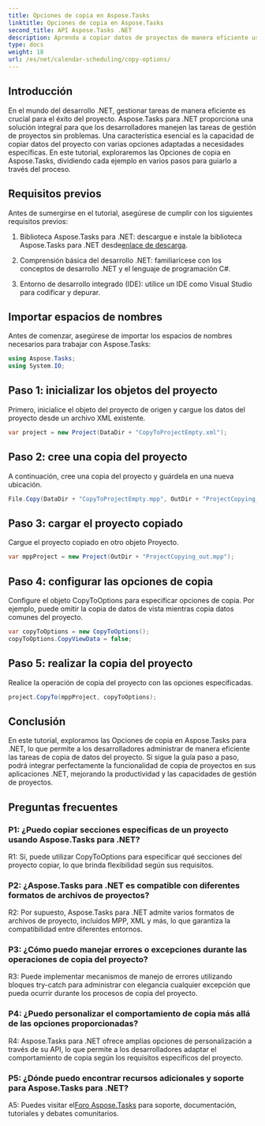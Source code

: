 ```yaml
---
title: Opciones de copia en Aspose.Tasks
linktitle: Opciones de copia en Aspose.Tasks
second_title: API Aspose.Tasks .NET
description: Aprenda a copiar datos de proyectos de manera eficiente usando Aspose.Tasks para .NET. Mejore sus aplicaciones .NET con potentes capacidades de gestión de proyectos.
type: docs
weight: 18
url: /es/net/calendar-scheduling/copy-options/
---
```

## Introducción

En el mundo del desarrollo .NET, gestionar tareas de manera eficiente es crucial para el éxito del proyecto. Aspose.Tasks para .NET proporciona una solución integral para que los desarrolladores manejen las tareas de gestión de proyectos sin problemas. Una característica esencial es la capacidad de copiar datos del proyecto con varias opciones adaptadas a necesidades específicas. En este tutorial, exploraremos las Opciones de copia en Aspose.Tasks, dividiendo cada ejemplo en varios pasos para guiarlo a través del proceso.

## Requisitos previos

Antes de sumergirse en el tutorial, asegúrese de cumplir con los siguientes requisitos previos:

1.  Biblioteca Aspose.Tasks para .NET: descargue e instale la biblioteca Aspose.Tasks para .NET desde[enlace de descarga](https://releases.aspose.com/tasks/net/).
   
2. Comprensión básica del desarrollo .NET: familiarícese con los conceptos de desarrollo .NET y el lenguaje de programación C#.

3. Entorno de desarrollo integrado (IDE): utilice un IDE como Visual Studio para codificar y depurar.

## Importar espacios de nombres

Antes de comenzar, asegúrese de importar los espacios de nombres necesarios para trabajar con Aspose.Tasks:

```csharp
using Aspose.Tasks;
using System.IO;


```

## Paso 1: inicializar los objetos del proyecto

Primero, inicialice el objeto del proyecto de origen y cargue los datos del proyecto desde un archivo XML existente.

```csharp
var project = new Project(DataDir + "CopyToProjectEmpty.xml");
```

## Paso 2: cree una copia del proyecto

A continuación, cree una copia del proyecto y guárdela en una nueva ubicación.

```csharp
File.Copy(DataDir + "CopyToProjectEmpty.mpp", OutDir + "ProjectCopying_out.mpp", true);
```

## Paso 3: cargar el proyecto copiado

Cargue el proyecto copiado en otro objeto Proyecto.

```csharp
var mppProject = new Project(OutDir + "ProjectCopying_out.mpp");
```

## Paso 4: configurar las opciones de copia

Configure el objeto CopyToOptions para especificar opciones de copia. Por ejemplo, puede omitir la copia de datos de vista mientras copia datos comunes del proyecto.

```csharp
var copyToOptions = new CopyToOptions();
copyToOptions.CopyViewData = false;
```

## Paso 5: realizar la copia del proyecto

Realice la operación de copia del proyecto con las opciones especificadas.

```csharp
project.CopyTo(mppProject, copyToOptions);
```

## Conclusión

En este tutorial, exploramos las Opciones de copia en Aspose.Tasks para .NET, lo que permite a los desarrolladores administrar de manera eficiente las tareas de copia de datos del proyecto. Si sigue la guía paso a paso, podrá integrar perfectamente la funcionalidad de copia de proyectos en sus aplicaciones .NET, mejorando la productividad y las capacidades de gestión de proyectos.

## Preguntas frecuentes

### P1: ¿Puedo copiar secciones específicas de un proyecto usando Aspose.Tasks para .NET?

R1: Sí, puede utilizar CopyToOptions para especificar qué secciones del proyecto copiar, lo que brinda flexibilidad según sus requisitos.

### P2: ¿Aspose.Tasks para .NET es compatible con diferentes formatos de archivos de proyectos?

R2: Por supuesto, Aspose.Tasks para .NET admite varios formatos de archivos de proyecto, incluidos MPP, XML y más, lo que garantiza la compatibilidad entre diferentes entornos.

### P3: ¿Cómo puedo manejar errores o excepciones durante las operaciones de copia del proyecto?

R3: Puede implementar mecanismos de manejo de errores utilizando bloques try-catch para administrar con elegancia cualquier excepción que pueda ocurrir durante los procesos de copia del proyecto.

### P4: ¿Puedo personalizar el comportamiento de copia más allá de las opciones proporcionadas?

R4: Aspose.Tasks para .NET ofrece amplias opciones de personalización a través de su API, lo que permite a los desarrolladores adaptar el comportamiento de copia según los requisitos específicos del proyecto.

### P5: ¿Dónde puedo encontrar recursos adicionales y soporte para Aspose.Tasks para .NET?

 A5: Puedes visitar el[Foro Aspose.Tasks](https://forum.aspose.com/c/tasks/15) para soporte, documentación, tutoriales y debates comunitarios.
